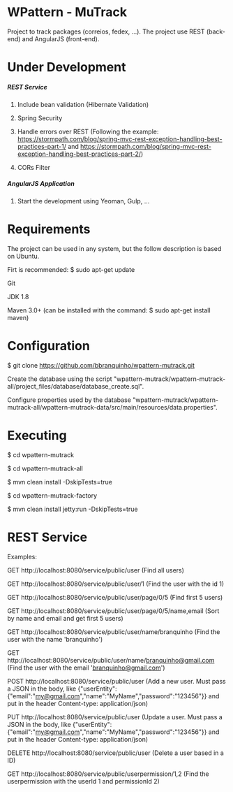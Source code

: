 # WPattern - MuTrack

Project to track packages (correios, fedex, ...). The project use REST (back-end) and AngularJS (front-end).

<h1>Under Development</h1>

<h5>REST Service</h5>

1. Include bean validation (Hibernate Validation)

2. Spring Security

3. Handle errors over REST (Following the example: https://stormpath.com/blog/spring-mvc-rest-exception-handling-best-practices-part-1/ and  https://stormpath.com/blog/spring-mvc-rest-exception-handling-best-practices-part-2/)

4. CORs Filter

<h5>AngularJS Application</h5>

1. Start the development using Yeoman, Gulp, ...

<h1>Requirements</h1>

The project can be used in any system, but the follow description is based on Ubuntu.

Firt is recommended: $ sudo apt-get update

Git

JDK 1.8

Maven 3.0+ (can be installed with the command: $ sudo apt-get install maven)

<h1>Configuration</h1>

$ git clone https://github.com/bbranquinho/wpattern-mutrack.git

Create the database using the script "wpattern-mutrack/wpattern-mutrack-all/project_files/database/database_create.sql".

Configure properties used by the database "wpattern-mutrack/wpattern-mutrack-all/wpattern-mutrack-data/src/main/resources/data.properties".

<h1>Executing</h1>

$ cd wpattern-mutrack

$ cd wpattern-mutrack-all

$ mvn clean install -DskipTests=true

$ cd wpattern-mutrack-factory

$ mvn clean install jetty:run -DskipTests=true

<h1>REST Service</h1>

Examples:

GET http://localhost:8080/service/public/user (Find all users)

GET http://localhost:8080/service/public/user/1 (Find the user with the id 1)

GET http://localhost:8080/service/public/user/page/0/5 (Find first 5 users)

GET http://localhost:8080/service/public/user/page/0/5/name,email (Sort by name and email and get first 5 users)

GET http://localhost:8080/service/public/user/name/branquinho (Find the user with the name 'branquinho')

GET http://localhost:8080/service/public/user/name/branquinho@gmail.com  (Find the user with the email 'branquinho@gmail.com')

POST http://localhost:8080/service/public/user (Add a new user. Must pass a JSON in the body, like {"userEntity":{"email":"my@gmail.com","name":"MyName","password":"123456"}} and put in the header Content-type: application/json)

PUT http://localhost:8080/service/public/user (Update a user. Must pass a JSON in the body, like {"userEntity":{"email":"my@gmail.com","name":"MyName","password":"123456"}} and put in the header Content-type: application/json)

DELETE http://localhost:8080/service/public/user (Delete a user based in a ID)

GET http://localhost:8080/service/public/userpermission/1,2 (Find the userpermission with the userId 1 and permissionId 2)
